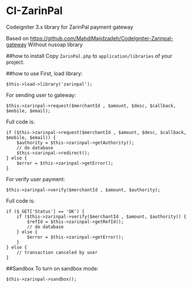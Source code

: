 # CI-ZarinPal
Codeigniter 3.x library for ZarinPal payment gateway

Based on https://github.com/MahdiMajidzadeh/CodeIgniter-Zarinpal-gateway
Without nusoap library

##how to install
Copy `ZarinPal.php` to `application/libraries` of your project.

##how to use
First, load library:
```
$this->load->library('zarinpal');
```

For sending user to gateway:
```
$this->zarinpal->request($merchantId , $amount, $desc, $callback, $mobile, $email);
```
Full code is:
```
if ($this->zarinpal->request($merchantId , $amount, $desc, $callback, $mobile, $email)) {
    $authority = $this->zarinpal->getAuthority();
    // do database 
    $this->zarinpal->redirect();
} else {
    $error = $this->zarinpal->getError();
}
```
For verify user payment:
```
$this->zarinpal->verify($merchantId , $amount, $authority);
```
Full code is:
```
if ($_GET['Status'] == 'OK') {
    if ($this->zarinpal->verify($merchantId , $amount, $authority)) {
        $refId = $this->zarinpal->getRefId();
        // do database 
    } else {
        $error = $this->zarinpal->getError();
    }
} else {
    // transaction canceled by user
}
```

##Sandbox
To turn on sandbox mode:
```
$this->zarinpal->sandbox();
```

